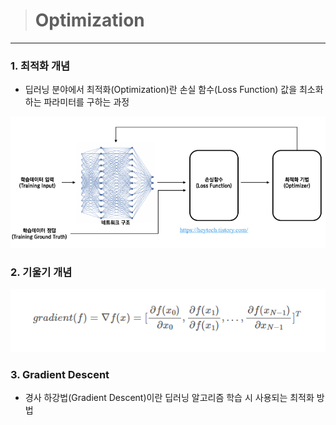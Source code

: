 ># Optimization

***
### 1. 최적화 개념
- 딥러닝 분야에서 최적화(Optimization)란 손실 함수(Loss Function) 값을 최소화하는 파라미터를 구하는 과정

![Alt text](image-24.png)

### 2. 기울기 개념

![Alt text](image-25.png)


### 3. Gradient Descent

- 경사 하강법(Gradient Descent)이란 딥러닝 알고리즘 학습 시 사용되는 최적화 방법